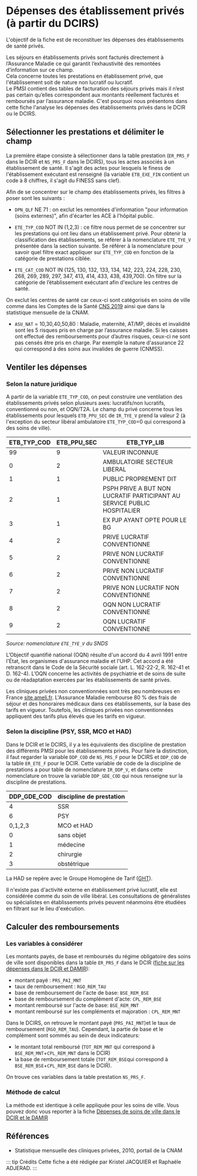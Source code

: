 # Dépenses des établissement privés (à partir du DCIRS)

L'objectif de la fiche est de reconstituer les dépenses des établissements de santé privés. 

Les séjours en établissements privés sont facturés directement à l’Assurance Maladie ce qui garantit l’exhaustivité des remontées d’information sur ce champ.  
Cela concerne toutes les prestations en établissement privé, que l'établissement soit de nature non lucratif ou lucratif.  
Le PMSI contient des tables de facturation des séjours privés mais il n’est pas certain qu’elles correspondent aux montants réellement facturés et
remboursés par l’assurance maladie.
C'est pourquoi nous présentons dans cette fiche l'analyse les dépenses des établissements privés dans le DCIR ou le DCIRS.


## Sélectionner les prestations et délimiter le champ

La première étape consiste à sélectionner dans la table prestation (`ER_PRS_F` dans le DCIR et `NS_PRS_F` dans le DCIRS), tous les actes associés à un établissement de santé. 
Il s'agit des actes pour lesquels le finess de l'établissement exécutant est renseigné (la variable `ETB_EXE_FIN` contient un code à 8 chiffres, il s'agit du FINESS sans clef). 

Afin de se concentrer sur le champ des établissements privés, les filtres à poser sont les suivants : 

-	`DPN_QLF` NE 71 : on exclut les remontées d'information "pour information (soins externes)", afin d'écarter les ACE à l'hôpital public.

-	`ETE_TYP_COD` NOT IN (1,2,3) : ce filtre nous permet de se concentrer sur les prestations qui ont lieu dans un établissement privé.
Pour obtenir la classification des établissements, se référer à la nomenclature `ETE_TYE_V` présentée dans la section suivante.
Se référer à la nomenclature pour savoir quel filtre exact appliquer sur `ETE_TYP_COD` en fonction de la catégorie de prestations ciblée.

-	 `ETE_CAT_COD` NOT IN (125, 130, 132, 133, 134, 142, 223, 224, 228, 230, 268, 269, 289, 297, 347, 413, 414, 433, 438, 439,700). 
On filtre sur la catégorie de l’établissement exécutant afin d'exclure les centres de santé.

On exclut les centres de santé car ceux-ci sont catégorisés en soins de ville comme dans les Comptes de la Santé
[CNS 2019](https://drees.solidarites-sante.gouv.fr/etudes-et-statistiques/publications/panoramas-de-la-drees/article/les-depenses-de-sante-en-2018-resultats-des-comptes-de-la-sante-edition-2019)
ainsi que dans la statistique mensuelle de la CNAM.

-	`ASU_NAT` = 10,30,40,50,80 : Maladie, maternité, AT/MP, décès et invalidité sont les 5 risques pris en charge par l’assurance maladie.
Si les caisses ont effectué des remboursements pour d’autres risques, ceux-ci ne sont pas censés être pris en charge. Par exemple la nature
d'assurance 22 qui correspond à des soins aux invalides de guerre (CNMSS).


## Ventiler les dépenses

### Selon la nature juridique

A partir de la variable `ETE_TYP_COD`, on peut construire une ventilation des établissements privés selon plusieurs axes: lucratifs/non lucratifs, conventionné ou non, et OQN/T2A.
Le champ du privé concerne tous les établissements pour lesquels `ETB_PPU_SEC` de `IR_TYE_V` prend la valeur 2 (à l'exception du secteur libéral ambulatoire `ETE_TYP_COD`=0 qui correspond à des soins de ville).

|  ETB_TYP_COD |ETB_PPU_SEC   | ETB_TYP_LIB  |
|---|---|---|
| 99 | 9 | VALEUR INCONNUE  |
| 0 | 2 | AMBULATOIRE SECTEUR LIBERAL  |
| 1 | 1 | PUBLIC PROPREMENT DIT  |
| 2 | 1 | PSPH PRIVE A BUT NON LUCRATIF PARTICIPANT AU SERVICE PUBLIC HOSPITALIER  |
| 3 | 1 | EX PJP AYANT OPTE POUR LE BG  |
| 4 | 2 | PRIVE LUCRATIF CONVENTIONNE  |
| 5 | 2 | PRIVE NON LUCRATIF CONVENTIONNE  |
| 6 | 2 | PRIVE NON LUCRATIF CONVENTIONNE  |
| 7 | 2 | PRIVE NON LUCRATIF NON CONVENTIONNE  |
| 8 | 2 | OQN NON LUCRATIF CONVENTIONNE  |
| 9 | 2 | OQN LUCRATIF CONVENTIONNE  |

*Source: nomenclature `ETE_TYE_V` du SNDS*

L’Objectif quantifié national (OQN) résulte d'un accord du 4 avril 1991 entre l'État, les organismes d'assurance maladie et l'UHP. 
Cet accord a été retranscrit dans le Code de la Sécurité sociale (art. L. 162-22-2, R. 162-41 et D. 162-4). 
L’OQN concerne les activités de psychiatrie et de soins de suite ou de réadaptation exercées par les établissements de santé privés.  

Les cliniques privées non conventionnées sont très peu nombreuses en France [site ameli.fr](https://www.ameli.fr/assure/remboursements/rembourse/hospitalisation-chirurgie/hospitalisation-chirurgie). L'Assurance Maladie rembourse 80 % des frais de séjour et des honoraires médicaux dans ces établissements, sur la base des tarifs en vigueur. Toutefois, les cliniques privées non conventionnées appliquent des tarifs plus élevés que les tarifs en vigueur. 


### Selon la discipline (PSY, SSR, MCO et HAD)

Dans le DCIR et le DCIRS,  il y a les équivalents des discipline de prestation des différents PMSI pour les établissements privés. 
Pour faire la distinction, il faut regarder la variable `DDP_COD` de `NS_PRS_F` pour le DCIRS et `DDP_COD` de la table `ER_ETE_F` pour le DCIR.
Cette variable de code de la discipline de prestations a pour table de nomenclature `IR_DDP_V`, et dans cette nomenclature on trouve
la variable `DDP_GDE_COD` qui nous renseigne sur la discipline de prestations.

| DDP_GDE_COD | discipline de prestation |
| ----------- | --------------------------|
| 4 | SSR |
| 6 | PSY |
| 0,1,2,3 | MCO et HAD|
| 0 | sans objet |
| 1 | médecine |
| 2 | chirurgie | 
| 3 | obstétrique |
 

La HAD se repère avec le Groupe Homogène de Tarif ([GHT](../glossaire/GHT.md)).

Il n'existe pas d'activité externe en établissement privé lucratif, elle est considérée comme du soin de ville libéral. Les consultations de généralistes ou spécialistes en établissements privés peuvent néanmoins être étudiées en filtrant sur le lieu d'exécution. 





## Calculer des remboursements

### Les variables à considérer 

Les montants payés, de base et remboursés du régime obligatoire des soins de ville sont disponibles dans la table `ER_PRS_F` dans le DCIR ([fiche sur les dépenses dans le DCIR et DAMIR](../fiches/montant_soins_de_ville.md)):

- montant payé : `PRS_PAI_MNT`
- taux de remboursement : `RGO_REM_TAU`
- base de remboursement de l'acte de base: `BSE_REM_BSE`
- base de remboursement du complément d'acte: `CPL_REM_BSE`
- montant remboursé sur l'acte de base: `BSE_REM_MNT`
- montant remboursé sur les compléments et majoration : `CPL_REM_MNT`

Dans le DCIRS, on retrouve le montant payé (`PRS_PAI_MNT`)et le taux de remboursement (`RGO_REM_TAU`). 
Cependant, la partie de base et le complément sont sommés au sein de deux indicateurs:
- le montant total remboursé (`TOT_REM_MNT` qui correspond à `BSE_REM_MNT`+`CPL_REM_MNT` dans le DCIR) 
- la base de remboursement totale (`TOT_REM_BSE`qui correspond à `BSE_REM_BSE`+`CPL_REM_BSE` dans le DCIR). 

On trouve ces variables dans la table prestation `NS_PRS_F`. 

### Méthode de calcul

La méthode est identique à celle appliquée pour les soins de ville. 
Vous pouvez donc vous reporter à la fiche [Dépenses de soins de ville dans le DCIR et le DAMIR](../fiches/montant_soins_de_ville.md)


## Références

- Statistique mensuelle des cliniques privées, 2010, portail de la CNAM

::: tip Crédits
Cette fiche a été rédigée par Kristel JACQUIER et Raphaële ADJERAD.
:::
